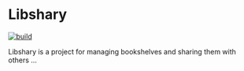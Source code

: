 # Libshary

[![build](https://github.com/VVcodeWeb/libshary/actions/workflows/build.yml/badge.svg?branch=main)](https://github.com/VVcodeWeb/libshary/actions/workflows/build.yml)

Libshary is a project for managing bookshelves and sharing them with others
...
